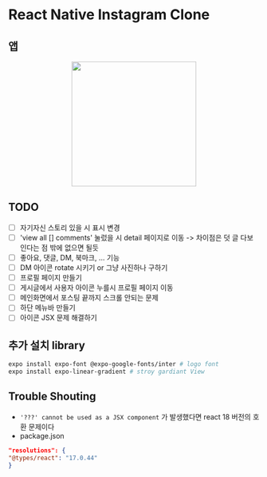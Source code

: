 # React Native Instagram Clone

## 앱 

<p align="center">
<img src="https://user-images.githubusercontent.com/61547778/172020482-c6f798ce-d990-4e24-abfd-65fff7609921.jpeg" width="250"/>
</p>

## TODO 

- [ ] 자기자신 스토리 있을 시 표시 변경
- [ ] 'view all [] comments' 눌렀을 시 detail 페이지로 이동 -> 차이점은 덧 글 다보인다는 점 밖에 없으면 될듯
- [ ] 좋아요, 댓글, DM, 북마크, ... 기능
- [ ] DM 아이콘 rotate 시키기 or 그냥 사진하나 구하기
- [ ] 프로필 페이지 만들기
- [ ] 게시글에서 사용자 아이콘 누를시 프로필 페이지 이동
- [ ] 메인화면에서 포스팅 끝까지 스크롤 안되는 문제
- [ ] 하단 메뉴바 만들기
- [ ] 아이콘 JSX 문제 해결하기

## 추가 설치 library

```bash
expo install expo-font @expo-google-fonts/inter # logo font
expo install expo-linear-gradient # stroy gardiant View
```

## Trouble Shouting

- `'???' cannot be used as a JSX component` 가 발생했다면 react 18 버전의 호환 문제이다
- package.json

```json
"resolutions": {
"@types/react": "17.0.44"
}
```
